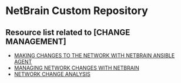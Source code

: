 # NetBrain Custom Repository

## Resource list related to [CHANGE MANAGEMENT]


* [MAKING CHANGES TO THE NETWORK WITH NETBRAIN ANSIBLE AGENT](Making%20Changes%20to%20the%20Network%20with%20NetBrain%20Ansible%20Agent/)
* [MANAGING NETWORK CHANGES WITH NETBRAIN](managing%20network%20changes%20with%20netbrain/)
* [NETWORK CHANGE ANALYSIS](network%20change%20analysis/)
